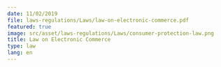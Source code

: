 ```yaml
---
date: 11/02/2019
file: laws-regulations/Laws/law-on-electronic-commerce.pdf
featured: true
image: src/asset/laws-regulations/Laws/consumer-protection-law.png
title: Law on Electronic Commerce
type: law
lang: en
---
```

